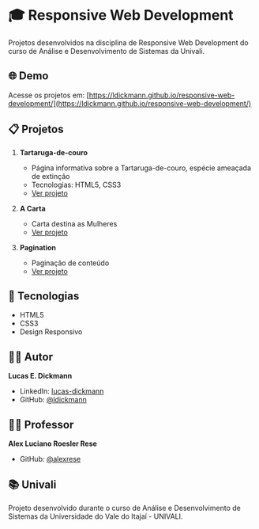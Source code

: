 # 🎓 Responsive Web Development

Projetos desenvolvidos na disciplina de Responsive Web Development do curso de Análise e Desenvolvimento de Sistemas da Univali.

## 🌐 Demo

Acesse os projetos em: [https://ldickmann.github.io/responsive-web-development/](https://ldickmann.github.io/responsive-web-development/)

## 📋 Projetos

1. **Tartaruga-de-couro**

   - Página informativa sobre a Tartaruga-de-couro, espécie ameaçada de extinção
   - Tecnologias: HTML5, CSS3
   - [Ver projeto](https://ldickmann.github.io/responsive-web-development/tartaruga-de-couro)

2. **A Carta**

   - Carta destina as Mulheres
   - [Ver projeto](https://ldickmann.github.io/responsive-web-development/carta-ao-leitor)

3. **Pagination**
   - Paginação de conteúdo
   - [Ver projeto](https://ldickmann.github.io/responsive-web-development/links-pagination/)

## 🚀 Tecnologias

- HTML5
- CSS3
- Design Responsivo

## 👨‍💻 Autor

**Lucas E. Dickmann**

- LinkedIn: [lucas-dickmann](https://www.linkedin.com/in/lucas-dickmann)
- GitHub: [@ldickmann](https://github.com/ldickmann)

## 👨‍🏫 Professor

**Alex Luciano Roesler Rese**

- GitHub: [@alexrese](https://github.com/alexrese)

## 📚 Univali

Projeto desenvolvido durante o curso de Análise e Desenvolvimento de Sistemas da Universidade do Vale do Itajaí - UNIVALI.
